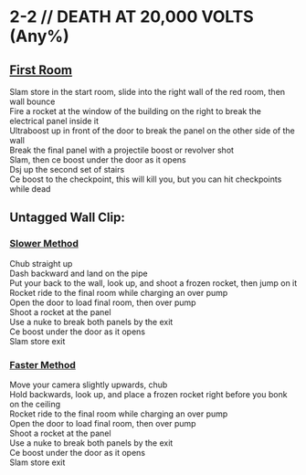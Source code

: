 # 2-2 // DEATH AT 20,000 VOLTS (Any%)


## [First Room](https://youtu.be/aIgoM4be7I8)
Slam store in the start room, slide into the right wall of the red room, then wall bounce <br/>
Fire a rocket at the window of the building on the right to break the electrical panel inside it <br/>
Ultraboost up in front of the door to break the panel on the other side of the wall <br/>
Break the final panel with a projectile boost or revolver shot <br/>
Slam, then ce boost under the door as it opens <br/>
Dsj up the second set of stairs <br/>
Ce boost to the checkpoint, this will kill you, but you can hit checkpoints while dead


## Untagged Wall Clip: 

### [Slower Method](https://youtu.be/1vAmRO13oW4)
Chub straight up <br/>
Dash backward and land on the pipe <br/>
Put your back to the wall, look up, and shoot a frozen rocket, then jump on it <br/>
Rocket ride to the final room while charging an over pump <br/>
Open the door to load final room, then over pump <br/>
Shoot a rocket at the panel <br/>
Use a nuke to break both panels by the exit <br/>
Ce boost under the door as it opens <br/>
Slam store exit <br/>

### [Faster Method](https://youtu.be/G6TvLtWIz0w)
Move your camera slightly upwards, chub <br/>
Hold backwards, look up, and place a frozen rocket right before you bonk on the ceiling <br/>
Rocket ride to the final room while charging an over pump <br/>
Open the door to load final room, then over pump <br/>
Shoot a rocket at the panel <br/>
Use a nuke to break both panels by the exit <br/>
Ce boost under the door as it opens <br/>
Slam store exit <br/>
